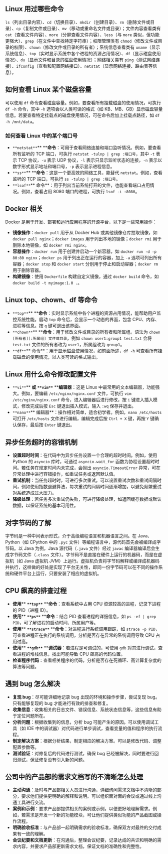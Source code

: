 ## Linux 用过哪些命令
`ls`（列出目录内容）、`cd`（切换目录）、`mkdir`（创建目录）、`rm`（删除文件或目录）、`cp`（复制文件或目录）、`mv`（移动或重命名文件或目录）；文件内容查看类有 `cat`（查看文件内容）、`more`（分屏查看文件内容）、`less`（与 `more` 类似，但功能更强大）、`grep`（在文件中查找特定字符串）；权限管理类有 `chmod`（修改文件或目录的权限）、`chown`（修改文件或目录的所有者）；系统信息查看类有 `uname`（显示系统信息）、`top`（实时显示系统中各个进程的资源占用情况）、`df`（显示磁盘使用情况）、`du`（显示文件和目录的磁盘使用情况）；网络相关类有 `ping`（测试网络连接）、`ifconfig`（查看和配置网络接口）、`netstat`（显示网络连接、路由表等信息）。

## 如何查看 Linux 某个磁盘容量
可以使用 `df` 命令查看磁盘容量。例如，要查看所有挂载磁盘的使用情况，可执行 `df -h` 命令，其中 `-h` 选项会以人类可读的格式（如 KB、MB、GB）显示磁盘容量信息。若要查看特定挂载点的磁盘使用情况，可在命令后加上挂载点路径，如 `df -h /mnt/data`。

### 如何查看 Linux 中的某个端口号
+ `**netstat**`** ****命令**：可用于查看网络连接和端口监听情况。例如，要查看所有监听的 TCP 端口，可执行 `netstat -tulnp | grep :端口号`，其中 `-t` 表示 TCP 协议，`-u` 表示 UDP 协议，`-l` 表示只显示监听状态的连接，`-n` 表示以数字形式显示地址和端口号，`-p` 表示显示进程信息。
+ `**ss**`** ****命令**：这是一个更高效的网络工具，能替代 `netstat`。例如，查看监听的 TCP 端口，可执行 `ss -tulnp | grep :端口号`。
+ `**lsof**`** 命令**：用于列出当前系统打开的文件，也能查看端口占用情况。例如，查看占用 8080 端口的进程，可执行 `lsof -i :8080`。

## Docker 相关
Docker 是用于开发、部署和运行应用程序的开源平台，以下是一些常用操作：

+ **镜像操作**：`docker pull` 用于从 Docker Hub 或其他镜像仓库拉取镜像，如 `docker pull nginx`；`docker images` 用于列出本地的镜像；`docker rmi` 用于删除本地镜像，如 `docker rmi nginx`。
+ **容器操作**：`docker run` 用于创建并启动一个新容器，如 `docker run -d -p 80:80 nginx`；`docker ps` 用于列出正在运行的容器，加上 `-a` 选项可列出所有容器；`docker stop` 和 `docker start` 分别用于停止和启动容器；`docker rm` 用于删除容器。
+ **构建镜像**：使用 `Dockerfile` 构建自定义镜像，通过 `docker build` 命令，如 `docker build -t myimage:1.0 .`。

## Linux top、chown、df 等命令
+ `**top**`** ****命令**：实时显示系统中各个进程的资源占用情况，能帮助用户监控系统性能。启动 `top` 命令后，会显示一个动态的界面，包含 CPU、内存、进程等信息。按 `q` 键可退出该界面。
+ `**chown**`** ****命令**：用于修改文件或目录的所有者和所属组。语法为 `chown [所有者][:所属组] 文件或目录`，例如 `chown user1:group1 test.txt` 会将 `test.txt` 文件的所有者改为 `user1`，所属组改为 `group1`。
+ `**df**`** 命令**：用于显示磁盘使用情况，如前面所述，`df -h` 可查看所有挂载磁盘的使用情况，以人类可读的格式输出。

## Linux 用什么命令修改配置文件
+ `**vi**`** ****或**** **`**vim**`** ****编辑器**：这是 Linux 中最常用的文本编辑器，功能强大。例如，要编辑 `/etc/nginx/nginx.conf` 文件，可执行 `vim /etc/nginx/nginx.conf` 命令，进入编辑器后进行修改，按 `i` 键进入插入模式，修改完成后按 `Esc` 键退出插入模式，输入 `:wq` 保存并退出。
+ `**nano**`** 编辑器**：操作相对简单，适合初学者。例如，`nano /etc/hosts` 可打开 `/etc/hosts` 文件进行编辑，编辑完成后按 `Ctrl + X` 键，再按 `Y` 键确认保存，最后按 `Enter` 键退出。

## 异步任务超时的容错机制
+ **设置超时时间**：在代码中为异步任务设置一个合理的超时时间。例如，使用 Python 的 `asyncio` 库时，可通过 `asyncio.wait_for` 函数为协程设置超时时间。若任务在规定时间内未完成，会抛出 `asyncio.TimeoutError` 异常，可在异常处理中进行容错操作，如重试任务或返回默认值。
+ **重试机制**：当任务超时时，可进行多次重试。可以设置重试次数和重试间隔时间，例如使用指数退避算法，每次重试的间隔时间逐渐增加，以避免频繁重试对系统造成过大压力。
+ **降级处理**：若任务多次重试仍失败，可进行降级处理，如返回缓存数据或默认数据，以保证系统的基本可用性。

## 对字节码的了解
字节码是一种中间表示形式，介于高级编程语言和机器语言之间。在 Java、Python（如 CPython 中的 `.pyc` 文件）等编程语言中，源代码首先会被编译成字节码。以 Java 为例，Java 源代码（`.java` 文件）经过 `javac` 编译器编译后会生成字节码文件（`.class` 文件）。字节码不是直接在硬件上运行的机器码，而是在虚拟机（如 Java 虚拟机 JVM）上运行。虚拟机负责将字节码解释或编译成机器码并执行，这样做的好处是实现了平台无关性，即同一份字节码可以在不同的操作系统和硬件平台上运行，只要安装了相应的虚拟机。

## CPU 飙高的排查过程
+ **使用**** **`**top**`** ****命令**：查看系统中占用 CPU 资源较高的进程，记录下进程的 PID（进程 ID）。
+ **使用**** **`**ps**`** ****命令**：结合 PID 查看进程的详细信息，如 `ps -ef | grep PID`，可了解进程的启动时间、所属用户等。
+ **使用**** **`**strace**`** ****命令**：对进程进行系统调用跟踪，如 `strace -p PID`，可查看进程正在执行的系统调用，分析是否存在异常的系统调用导致 CPU 占用过高。
+ **使用**** **`**gdb**`** ****调试器**：若进程是可调试的，可使用 `gdb` 对其进行调试，查看进程的堆栈信息，找出可能导致 CPU 飙高的代码位置。
+ **检查程序代码**：查看相关程序的代码，分析是否存在死循环、高计算复杂度的算法等问题。

## 遇到 bug 怎么解决
+ **复现 bug**：尽可能详细地记录 bug 出现的环境和操作步骤，尝试复现 bug。只有能够复现的 bug 才能进行有效的排查和修复。
+ **收集信息**：收集相关的日志文件、错误信息、系统状态信息等，这些信息有助于定位问题所在。
+ **分析问题**：根据收集到的信息，分析 bug 可能产生的原因。可以使用调试工具（如 IDE 中的调试器）对代码进行单步调试，查看变量的值和程序的执行流程。
+ **制定解决方案**：根据分析结果，制定相应的解决方案。可以是修改代码、调整配置参数等。
+ **测试验证**：对修复后的代码进行测试，确保 bug 已经被解决，同时要进行回归测试，保证修复没有引入新的问题。

## 公司中的产品部的需求文档写的不清晰怎么处理
+ **主动沟通**：及时与产品部相关人员进行沟通，详细询问需求文档中不清晰的部分，要求他们提供更明确的解释和说明。可以组织面对面的会议或通过线上沟通工具进行交流。
+ **案例和示例**：要求产品部提供相关的案例或示例，以便更好地理解需求。例如，若需求是开发一个新的功能模块，可让他们提供类似功能的产品截图或操作流程。
+ **明确验收标准**：与产品部一起明确需求的验收标准，确保双方对最终的交付成果有一致的理解。
+ **会议纪要和文档更新**：在沟通后，整理会议纪要，记录达成的共识和明确的需求内容，并要求产品部更新需求文档，保证文档的准确性和完整性。

